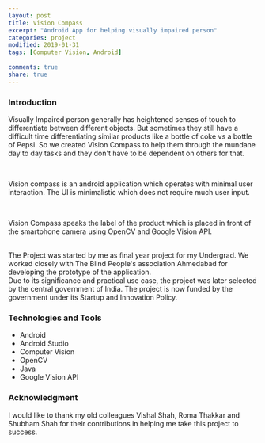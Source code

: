 ```yaml
---
layout: post
title: Vision Compass 
excerpt: "Android App for helping visually impaired person"
categories: project
modified: 2019-01-31
tags: [Computer Vision, Android]
  
comments: true
share: true
---
```


### Introduction

Visually Impaired person generally has heightened senses of touch to differentiate between different objects. But sometimes they still have a difficult time differentiating similar products like a bottle of coke vs a bottle of Pepsi. So we created Vision Compass to help them through the mundane day to day tasks and they don't have to be dependent on others for that.

<br />

Vision compass is an android application which operates with minimal user interaction. The UI is minimalistic which does not require much user input. 

<br />


Vision Compass speaks the label of the product which is placed in front of the smartphone camera using OpenCV and Google Vision API.

<br/>
The Project was started by me as final year project for my Undergrad. We worked closely with The Blind People's association Ahmedabad for developing the prototype of the application.

<br/>
Due to its significance and practical use case, the project was later selected by the central government of India.
The project is now funded by the government  under its Startup and Innovation Policy.

### Technologies and Tools 

* Android 
* Android Studio
* Computer Vision
* OpenCV
* Java
* Google Vision API

### Acknowledgment

I would like to thank my old colleagues Vishal Shah, Roma Thakkar and Shubham Shah for their contributions in helping me take this project to success.
